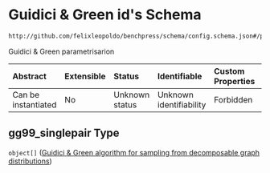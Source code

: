 # Guidici & Green id's Schema

```txt
http://github.com/felixleopoldo/benchpress/schema/config.schema.json#/properties/resources/properties/structure_learning_algorithms/properties/gg99_singlepair
```

Guidici & Green parametrisarion

| Abstract            | Extensible | Status         | Identifiable            | Custom Properties | Additional Properties | Access Restrictions | Defined In                                                                    |
| :------------------ | :--------- | :------------- | :---------------------- | :---------------- | :-------------------- | :------------------ | :---------------------------------------------------------------------------- |
| Can be instantiated | No         | Unknown status | Unknown identifiability | Forbidden         | Allowed               | none                | [config.schema.json*](../../../out/config.schema.json "open original schema") |

## gg99\_singlepair Type

`object[]` ([Guidici & Green algorithm for sampling from decomposable graph distributions](config-definitions-guidici--green-algorithm-for-sampling-from-decomposable-graph-distributions.md))
